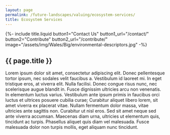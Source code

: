 ```yaml
---
layout: page
permalink: /future-landscapes/valuing/ecosystem-services/
title: Ecosystem Services
---
```


{%-
		include title.liquid
		button1="Contact Us" button1_url="/contact/"
		button2="Contribute" button2_url="/contribute/"
		image="/assets/img/Wales/Big/environmental-descriptors.jpg"
-%}

<div class="container mt-100 mb-100 future-landscapes-main">
	<div class="mb-80">
		<h2 class="common-title">{{ page.title }}</h2>
		<p>Lorem ipsum dolor sit amet, consectetur adipiscing elit. Donec pellentesque tortor ipsum, nec sodales velit faucibus a. Vestibulum id laoreet mi. In eget tristique eros, at viverra elit. Nulla facilisi. Donec congue risus nunc, nec scelerisque augue blandit in. Fusce dignissim ultricies arcu non venenatis. In elementum luctus varius. Vestibulum ante ipsum primis in faucibus orci luctus et ultrices posuere cubilia curae; Curabitur aliquet libero lorem, sit amet viverra ex placerat vitae. Nullam fermentum dolor massa, vitae ultricies ante sagittis non. Curabitur ut nisl eros. Sed sit amet neque sed ante viverra accumsan. Maecenas diam urna, ultricies ut elementum quis, tincidunt ac turpis. Phasellus aliquet quis diam vel malesuada. Fusce malesuada dolor non turpis mollis, eget aliquam nunc tincidunt.</p>
	</div>
</div>
